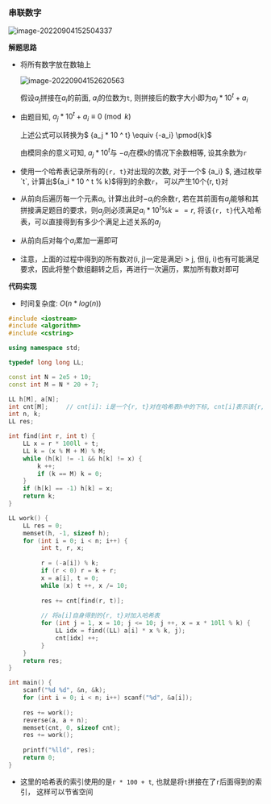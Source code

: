 ### 串联数字



![image-20220904152504337](http://www.cdn.liver0377.xyz/typora/202209041525407.png)



**解题思路**

- 将所有数字放在数轴上

  ![image-20220904152620563](http://www.cdn.liver0377.xyz/typora/202209041526598.png)

  假设$a_j$拼接在$a_i$的前面, $a_i$的位数为`t`, 则拼接后的数字大小即为$a_j * 10^t + a_i$
  
- 由题目知, ${a_j * 10^t + a_i} \equiv 0 \pmod{k}$

  上述公式可以转换为$ {a_j * 10 ^ t} \equiv {-a_i} \pmod{k}$ 

  由模同余的意义可知, $a_j * 10 ^ t$与 $- a_i$在模`k`的情况下余数相等, 设其余数为`r`

- 使用一个哈希表记录所有的`{r, t}`对出现的次数, 对于一个$ {a_i} $, 通过枚举`t`, 计算出${a_i * 10 ^ t \% k}$得到的余数`r`， 可以产生10个{r, t}对

- 从前向后遍历每一个元素$a_i$, 计算出此时$-a_i % k$的余数`r`, 若在其前面有$a_j$能够和其拼接满足题目的要求，则$a_j$则必须满足${a_i * 10 ^ t \% k == r}$, 将该`{r, t}`代入哈希表，可以直接得到有多少个满足上述关系的$a_j$

- 从前向后对每个$a_i$累加一遍即可

- 注意，上面的过程中得到的所有数对(i, j)一定是满足i > j, 但(j, i)也有可能满足要求，因此将整个数组翻转之后，再进行一次遍历，累加所有数对即可



**代码实现**

- 时间复杂度: $O(n * log(n))$

```cc
#include <iostream>
#include <algorithm>
#include <cstring>

using namespace std;

typedef long long LL;

const int N = 2e5 + 10;
const int M = N * 20 + 7;

LL h[M], a[N];
int cnt[M];     // cnt[i]: i是一个{r, t}对在哈希表h中的下标, cnt[i]表示该{r, t}对有多少个数与之对应
int n, k;
LL res;

int find(int r, int t) {
    LL x = r * 100ll + t;
    LL k = (x % M + M) % M;
    while (h[k] != -1 && h[k] != x) {
        k ++;
        if (k == M) k = 0;
    }   
    if (h[k] == -1) h[k] = x;
    return k;
}

LL work() {
    LL res = 0;
    memset(h, -1, sizeof h);
    for (int i = 0; i < n; i++) {
         int t, r, x;
         
         r = (-a[i]) % k;
         if (r < 0) r = k + r;
         x = a[i], t = 0;
         while (x) t ++, x /= 10;
         
         res += cnt[find(r, t)];
         
         // 将a[i]自身得到的{r, t}对加入哈希表
         for (int j = 1, x = 10; j <= 10; j ++, x = x * 10ll % k) {
             LL idx = find((LL) a[i] * x % k, j);
             cnt[idx] ++;
         }
    }
    return res;
}

int main() {
    scanf("%d %d", &n, &k);
    for (int i = 0; i < n; i++) scanf("%d", &a[i]);
    
    res += work();
    reverse(a, a + n);
    memset(cnt, 0, sizeof cnt);
    res += work();
    
    printf("%lld", res);
    return 0;
}
```

- 这里的哈希表的索引使用的是`r * 100 + t`, 也就是将`t`拼接在了`r`后面得到的索引， 这样可以节省空间
